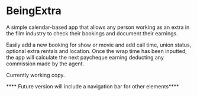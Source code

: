 # BeingExtra

A simple calendar-based app that allows any person working as an extra in the film industry to check their bookings and document their earnings.

Easily add a new booking for show or movie and add call time, union status, optional extra rentals and location. Once the wrap time has been inputted, the app will calculate the next paycheque earning deducting any commission made by the agent.

Currently working copy.

**** Future version will include a navigation bar for other elements****

